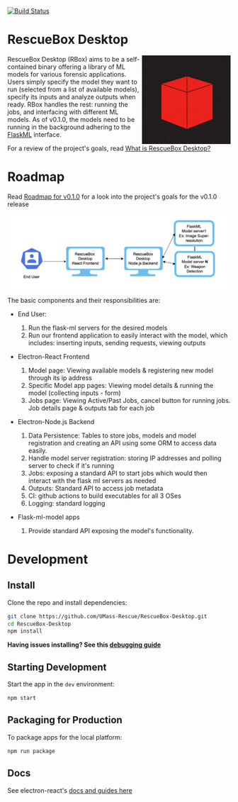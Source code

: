 [![Build Status][github-actions-status]][github-actions-url]

# RescueBox Desktop

<img align="right" width="200" src="./docs/icon.png" width="200" />

RescueBox Desktop (RBox) aims to be a self-contained binary offering a library of ML models for various forensic applications. Users simply specify the model they want to run (selected from a list of available models), specify its inputs and analyze outputs when ready. RBox handles the rest: running the jobs, and interfacing with different ML models. As of v0.1.0, the models need to be running in the background adhering to the [FlaskML](https://github.com/UMass-Rescue/Flask-ML/tree/master) interface.

For a review of the project's goals, read [What is RescueBox Desktop?](./docs/what-is-rescuebox-desktop.md)

# Roadmap

Read [Roadmap for v0.1.0](./docs/roadmap-v0.1.0.md) for a look into the project's goals for the v0.1.0 release

![Architecture Diagram v0.1.0](./docs/Architecture-Diagram-v.0.1.0.png)

The basic components and their responsibilities are:

- End User:
  1) Run the flask-ml servers for the desired models
  2) Run our frontend application to easily interact with the model, which includes: inserting inputs, sending requests, viewing outputs

- Electron-React Frontend
  1) Model page: Viewing available models & registering new model through its ip address
  2) Specific Model app pages: Viewing model details & running the model (collecting inputs - form)
  3) Jobs page: Viewing Active/Past Jobs, cancel button for running jobs. Job details page & outputs tab for each job

- Electron-Node.js Backend
  1) Data Persistence: Tables to store jobs, models and model registration and creating an API using some ORM to access data easily.
  2) Handle model server registration: storing IP addresses and polling server to check if it's running
  3) Jobs: exposing a standard API to start jobs which would then interact with the flask ml servers as needed
  4) Outputs: Standard API to access job metadata
  5) CI: github actions to build executables for all 3 OSes
  6) Logging: standard logging

- Flask-ml-model apps
  1) Provide standard API exposing the model's functionality.

# Development

## Install

Clone the repo and install dependencies:

```bash
git clone https://github.com/UMass-Rescue/RescueBox-Desktop.git
cd RescueBox-Desktop
npm install
```

**Having issues installing? See this [debugging guide](https://github.com/electron-react-boilerplate/electron-react-boilerplate/issues/400)**

## Starting Development

Start the app in the `dev` environment:

```bash
npm start
```

## Packaging for Production

To package apps for the local platform:

```bash
npm run package
```

## Docs

See electron-react's [docs and guides here](https://electron-react-boilerplate.js.org/docs/installation)

[github-actions-status]: https://github.com/UMass-Rescue/RescueBox-Desktop/actions/workflows/test.yml/badge.svg?branch=main
[github-actions-url]: https://github.com/UMass-Rescue/RescueBox-Desktop/actions/workflows/test.yml
